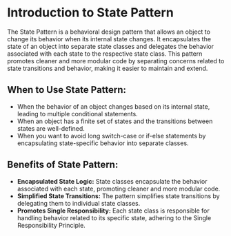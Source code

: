 # Introduction to State Pattern

The State Pattern is a behavioral design pattern that allows an object to change its behavior when its internal state changes. It encapsulates the state of an object into separate state classes and delegates the behavior associated with each state to the respective state class. This pattern promotes cleaner and more modular code by separating concerns related to state transitions and behavior, making it easier to maintain and extend.

## When to Use State Pattern:

- When the behavior of an object changes based on its internal state, leading to multiple conditional statements.
- When an object has a finite set of states and the transitions between states are well-defined.
- When you want to avoid long switch-case or if-else statements by encapsulating state-specific behavior into separate classes.

## Benefits of State Pattern:

- **Encapsulated State Logic:** State classes encapsulate the behavior associated with each state, promoting cleaner and more modular code.
- **Simplified State Transitions:** The pattern simplifies state transitions by delegating them to individual state classes.
- **Promotes Single Responsibility:** Each state class is responsible for handling behavior related to its specific state, adhering to the Single Responsibility Principle.
